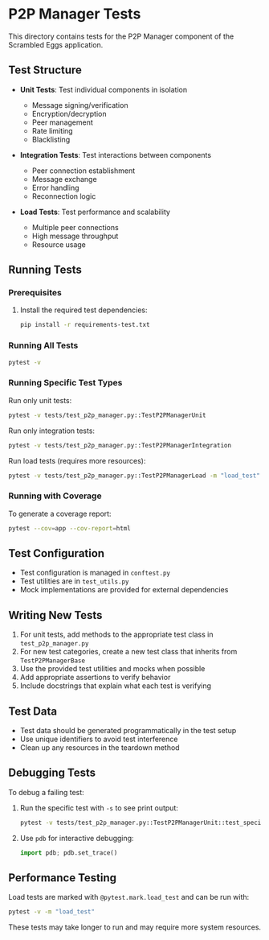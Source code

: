 # P2P Manager Tests

This directory contains tests for the P2P Manager component of the Scrambled Eggs application.

## Test Structure

- **Unit Tests**: Test individual components in isolation
  - Message signing/verification
  - Encryption/decryption
  - Peer management
  - Rate limiting
  - Blacklisting

- **Integration Tests**: Test interactions between components
  - Peer connection establishment
  - Message exchange
  - Error handling
  - Reconnection logic

- **Load Tests**: Test performance and scalability
  - Multiple peer connections
  - High message throughput
  - Resource usage

## Running Tests

### Prerequisites

1. Install the required test dependencies:
   ```bash
   pip install -r requirements-test.txt
   ```

### Running All Tests

```bash
pytest -v
```

### Running Specific Test Types

Run only unit tests:
```bash
pytest -v tests/test_p2p_manager.py::TestP2PManagerUnit
```

Run only integration tests:
```bash
pytest -v tests/test_p2p_manager.py::TestP2PManagerIntegration
```

Run load tests (requires more resources):
```bash
pytest -v tests/test_p2p_manager.py::TestP2PManagerLoad -m "load_test"
```

### Running with Coverage

To generate a coverage report:
```bash
pytest --cov=app --cov-report=html
```

## Test Configuration

- Test configuration is managed in `conftest.py`
- Test utilities are in `test_utils.py`
- Mock implementations are provided for external dependencies

## Writing New Tests

1. For unit tests, add methods to the appropriate test class in `test_p2p_manager.py`
2. For new test categories, create a new test class that inherits from `TestP2PManagerBase`
3. Use the provided test utilities and mocks when possible
4. Add appropriate assertions to verify behavior
5. Include docstrings that explain what each test is verifying

## Test Data

- Test data should be generated programmatically in the test setup
- Use unique identifiers to avoid test interference
- Clean up any resources in the teardown method

## Debugging Tests

To debug a failing test:

1. Run the specific test with `-s` to see print output:
   ```bash
   pytest -v tests/test_p2p_manager.py::TestP2PManagerUnit::test_specific_test -s
   ```

2. Use `pdb` for interactive debugging:
   ```python
   import pdb; pdb.set_trace()
   ```

## Performance Testing

Load tests are marked with `@pytest.mark.load_test` and can be run with:
```bash
pytest -v -m "load_test"
```

These tests may take longer to run and may require more system resources.
